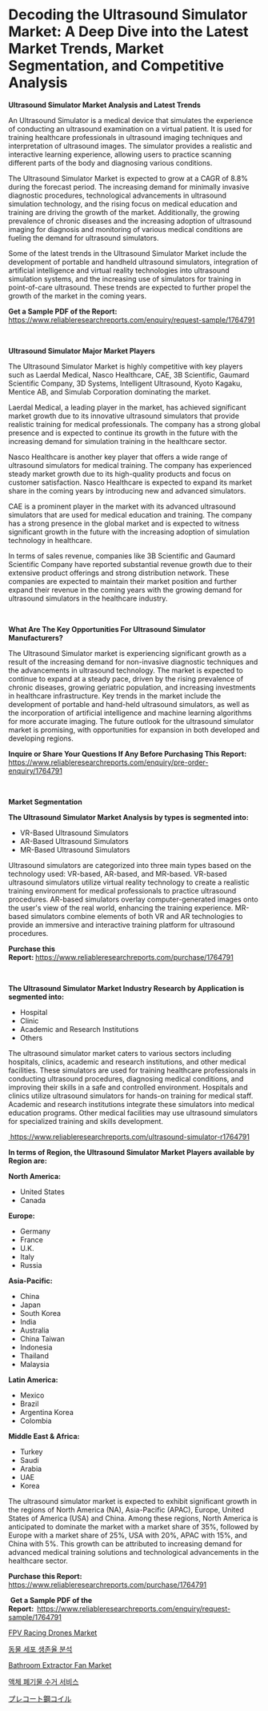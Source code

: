 <p><h1>Decoding the Ultrasound Simulator Market: A Deep Dive into the Latest Market Trends, Market Segmentation, and Competitive Analysis</h1></p><p><strong>Ultrasound Simulator Market Analysis and Latest Trends</strong></p>
<p><p>An Ultrasound Simulator is a medical device that simulates the experience of conducting an ultrasound examination on a virtual patient. It is used for training healthcare professionals in ultrasound imaging techniques and interpretation of ultrasound images. The simulator provides a realistic and interactive learning experience, allowing users to practice scanning different parts of the body and diagnosing various conditions.</p><p>The Ultrasound Simulator Market is expected to grow at a CAGR of 8.8% during the forecast period. The increasing demand for minimally invasive diagnostic procedures, technological advancements in ultrasound simulation technology, and the rising focus on medical education and training are driving the growth of the market. Additionally, the growing prevalence of chronic diseases and the increasing adoption of ultrasound imaging for diagnosis and monitoring of various medical conditions are fueling the demand for ultrasound simulators.</p><p>Some of the latest trends in the Ultrasound Simulator Market include the development of portable and handheld ultrasound simulators, integration of artificial intelligence and virtual reality technologies into ultrasound simulation systems, and the increasing use of simulators for training in point-of-care ultrasound. These trends are expected to further propel the growth of the market in the coming years.</p></p>
<p><strong>Get a Sample PDF of the Report:&nbsp;</strong> <a href="https://www.reliableresearchreports.com/enquiry/request-sample/1764791">https://www.reliableresearchreports.com/enquiry/request-sample/1764791</a></p>
<p>&nbsp;</p>
<p><strong>Ultrasound Simulator Major Market Players</strong></p>
<p><p>The Ultrasound Simulator Market is highly competitive with key players such as Laerdal Medical, Nasco Healthcare, CAE, 3B Scientific, Gaumard Scientific Company, 3D Systems, Intelligent Ultrasound, Kyoto Kagaku, Mentice AB, and Simulab Corporation dominating the market. </p><p>Laerdal Medical, a leading player in the market, has achieved significant market growth due to its innovative ultrasound simulators that provide realistic training for medical professionals. The company has a strong global presence and is expected to continue its growth in the future with the increasing demand for simulation training in the healthcare sector.</p><p>Nasco Healthcare is another key player that offers a wide range of ultrasound simulators for medical training. The company has experienced steady market growth due to its high-quality products and focus on customer satisfaction. Nasco Healthcare is expected to expand its market share in the coming years by introducing new and advanced simulators.</p><p>CAE is a prominent player in the market with its advanced ultrasound simulators that are used for medical education and training. The company has a strong presence in the global market and is expected to witness significant growth in the future with the increasing adoption of simulation technology in healthcare.</p><p>In terms of sales revenue, companies like 3B Scientific and Gaumard Scientific Company have reported substantial revenue growth due to their extensive product offerings and strong distribution network. These companies are expected to maintain their market position and further expand their revenue in the coming years with the growing demand for ultrasound simulators in the healthcare industry.</p></p>
<p>&nbsp;</p>
<p><strong>What Are The Key Opportunities For Ultrasound Simulator Manufacturers?</strong></p>
<p><p>The Ultrasound Simulator market is experiencing significant growth as a result of the increasing demand for non-invasive diagnostic techniques and the advancements in ultrasound technology. The market is expected to continue to expand at a steady pace, driven by the rising prevalence of chronic diseases, growing geriatric population, and increasing investments in healthcare infrastructure. Key trends in the market include the development of portable and hand-held ultrasound simulators, as well as the incorporation of artificial intelligence and machine learning algorithms for more accurate imaging. The future outlook for the ultrasound simulator market is promising, with opportunities for expansion in both developed and developing regions.</p></p>
<p><strong>Inquire or Share Your Questions If Any Before Purchasing This Report:</strong> <a href="https://www.reliableresearchreports.com/enquiry/pre-order-enquiry/1764791">https://www.reliableresearchreports.com/enquiry/pre-order-enquiry/1764791</a></p>
<p>&nbsp;</p>
<p><strong>Market Segmentation</strong></p>
<p><strong>The Ultrasound Simulator Market Analysis by types is segmented into:</strong></p>
<p><ul><li>VR-Based Ultrasound Simulators</li><li>AR-Based Ultrasound Simulators</li><li>MR-Based Ultrasound Simulators</li></ul></p>
<p><p>Ultrasound simulators are categorized into three main types based on the technology used: VR-based, AR-based, and MR-based. VR-based ultrasound simulators utilize virtual reality technology to create a realistic training environment for medical professionals to practice ultrasound procedures. AR-based simulators overlay computer-generated images onto the user's view of the real world, enhancing the training experience. MR-based simulators combine elements of both VR and AR technologies to provide an immersive and interactive training platform for ultrasound procedures.</p></p>
<p><strong>Purchase this Report:&nbsp;</strong><a href="https://www.reliableresearchreports.com/purchase/1764791">https://www.reliableresearchreports.com/purchase/1764791</a></p>
<p>&nbsp;</p>
<p><strong>The Ultrasound Simulator Market Industry Research by Application is segmented into:</strong></p>
<p><ul><li>Hospital</li><li>Clinic</li><li>Academic and Research Institutions</li><li>Others</li></ul></p>
<p><p>The ultrasound simulator market caters to various sectors including hospitals, clinics, academic and research institutions, and other medical facilities. These simulators are used for training healthcare professionals in conducting ultrasound procedures, diagnosing medical conditions, and improving their skills in a safe and controlled environment. Hospitals and clinics utilize ultrasound simulators for hands-on training for medical staff. Academic and research institutions integrate these simulators into medical education programs. Other medical facilities may use ultrasound simulators for specialized training and skills development.</p></p>
<p><a href="https://www.reliableresearchreports.com/ultrasound-simulator-r1764791">&nbsp;https://www.reliableresearchreports.com/ultrasound-simulator-r1764791</a></p>
<p><strong>In terms of Region, the Ultrasound Simulator Market Players available by Region are:</strong></p>
<p>
    <p> <strong> North America: </strong>
        <ul>
            <li>United States</li>
            <li>Canada</li>
        </ul>
        </p> 
    <p> <strong> Europe: </strong>
        <ul>
            <li>Germany</li>
            <li>France</li>
            <li>U.K.</li>
            <li>Italy</li>
            <li>Russia</li>
        </ul>
        </p> 
    <p> <strong> Asia-Pacific: </strong>
        <ul>
            <li>China</li>
            <li>Japan</li>
            <li>South Korea</li>
            <li>India</li>
            <li>Australia</li>
            <li>China Taiwan</li>
            <li>Indonesia</li>
            <li>Thailand</li>
            <li>Malaysia</li>
        </ul>
        </p> 
    <p> <strong> Latin America: </strong>
        <ul>
            <li>Mexico</li>
            <li>Brazil</li>
            <li>Argentina Korea</li>
            <li>Colombia</li>
        </ul>
        </p> 
    <p> <strong> Middle East & Africa: </strong>
        <ul>
            <li>Turkey</li>
            <li>Saudi</li>
            <li>Arabia</li>
            <li>UAE</li>
            <li>Korea</li>
        </ul>
    </p>
    </p>
<p><p>The ultrasound simulator market is expected to exhibit significant growth in the regions of North America (NA), Asia-Pacific (APAC), Europe, United States of America (USA) and China. Among these regions, North America is anticipated to dominate the market with a market share of 35%, followed by Europe with a market share of 25%, USA with 20%, APAC with 15%, and China with 5%. This growth can be attributed to increasing demand for advanced medical training solutions and technological advancements in the healthcare sector.</p></p>
<p><strong>Purchase this Report: </strong><a href="https://www.reliableresearchreports.com/purchase/1764791">https://www.reliableresearchreports.com/purchase/1764791</a></p>
<p>&nbsp;<strong>Get a Sample PDF of the Report:&nbsp;&nbsp;</strong><a href="https://www.reliableresearchreports.com/enquiry/request-sample/1764791">https://www.reliableresearchreports.com/enquiry/request-sample/1764791</a></p>
<p><strong></strong></p>
<p><p><a href="https://github.com/maesanjaya8/Market-Research-Report-List-1/blob/main/fpv-racing-drones-market.md">FPV Racing Drones Market</a></p><p><a href="https://github.com/admichael111/Market-Research-Report-List-1/blob/main/9347268171436.md">동물 세포 생존율 분석</a></p><p><a href="https://github.com/bznecsdb5/Market-Research-Report-List-1/blob/main/bathroom-extractor-fan-market.md">Bathroom Extractor Fan Market</a></p><p><a href="https://github.com/msujons1512/Market-Research-Report-List-1/blob/main/3166845171437.md">액체 폐기물 수거 서비스</a></p><p><a href="https://github.com/LizaHeller2023/Market-Research-Report-List-1/blob/main/8522092159809.md">プレコート鋼コイル</a></p></p>
